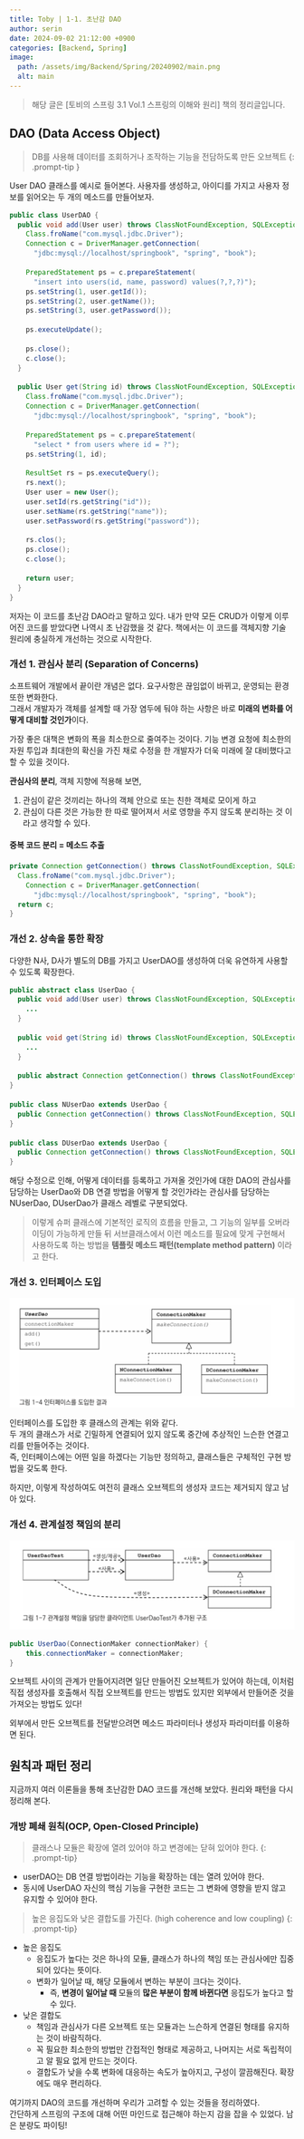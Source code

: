 ```yaml
---
title: Toby | 1-1. 초난감 DAO
author: serin
date: 2024-09-02 21:12:00 +0900
categories: [Backend, Spring]
image:
  path: /assets/img/Backend/Spring/20240902/main.png
  alt: main
---
```


> 해당 글은 [토비의 스프링 3.1 Vol.1 스프링의 이해와 원리] 책의 정리글입니다.

## DAO (Data Access Object)
> DB를 사용해 데이터를 조회하거나 조작하는 기능을 전담하도록 만든 오브젝트
{: .prompt-tip }

User DAO 클래스를 예시로 들어본다. 사용자를 생성하고, 아이디를 가지고 사용자 정보를 읽어오는 두 개의 메소드를 만들어보자.

```java
public class UserDAO {
  public void add(User user) throws ClassNotFoundException, SQLException {
    Class.froName("com.mysql.jdbc.Driver");
    Connection c = DriverManager.getConnection(
      "jdbc:mysql://localhost/springbook", "spring", "book");
    
    PreparedStatement ps = c.prepareStatement(
      "insert into users(id, name, password) values(?,?,?)");
    ps.setString(1, user.getId());
    ps.setString(2, user.getName());
    ps.setString(3, user.getPassword());
    
    ps.executeUpdate();

    ps.close();
    c.close();
  }

  public User get(String id) throws ClassNotFoundException, SQLException {
    Class.froName("com.mysql.jdbc.Driver");
    Connection c = DriverManager.getConnection(
      "jdbc:mysql://localhost/springbook", "spring", "book");
    
    PreparedStatement ps = c.prepareStatement(
      "select * from users where id = ?");
    ps.setString(1, id);

    ResultSet rs = ps.executeQuery();
    rs.next();
    User user = new User();
    user.setId(rs.getString("id"));
    user.setName(rs.getString("name"));
    user.setPassword(rs.getString("password"));
    
    rs.clos();
    ps.close();
    c.close();

    return user;
  }
}
```

저자는 이 코드를 초난감 DAO라고 말하고 있다. 내가 만약 모든 CRUD가 이렇게 이루어진 코드를 받았다면 나역시 초 난감했을 것 같다. 책에서는 이 코드를 객체지향 기술 원리에 충실하게 개선하는 것으로 시작한다.  

### 개선 1. 관심사 분리 (Separation of Concerns)
소프트웨어 개발에서 끝이란 개념은 없다. 요구사항은 끊임없이 바뀌고, 운영되는 환경 또한 변화한다.  
그래서 개발자가 객체를 설계할 때 가장 염두에 둬야 하는 사항은 바로 **미래의 변화를 어떻게 대비할 것인가**이다.

가장 좋은 대책은 변화의 폭을 최소한으로 줄여주는 것이다. 기능 변경 요청에 최소한의 자원 투입과 최대한의 확신을 가진 채로 수정을 한 개발자가 더욱 미래에 잘 대비했다고 할 수 있을 것이다.

**관심사의 분리**, 객체 지향에 적용해 보면,  
1. 관심이 같은 것끼리는 하나의 객체 안으로 또는 친한 객체로 모이게 하고
2. 관심이 다른 것은 가능한 한 따로 떨어져서 서로 영향을 주지 않도록 분리하는 것
이라고 생각할 수 있다.  

#### 중복 코드 분리 = 메소드 추출
```java
private Connection getConnection() throws ClassNotFoundException, SQLException {
  Class.froName("com.mysql.jdbc.Driver");
    Connection c = DriverManager.getConnection(
      "jdbc:mysql://localhost/springbook", "spring", "book");
  return c;
}
```

### 개선 2. 상속을 통한 확장
다양한 N사, D사가 별도의 DB를 가지고 UserDAO를 생성하여 더욱 유연하게 사용할 수 있도록 확장한다.

```java
public abstract class UserDao {
  public void add(User user) throws ClassNotFoundException, SQLException {
    ...
  }

  public void get(String id) throws ClassNotFoundException, SQLException {
    ...
  }

  public abstract Connection getConnection() throws ClassNotFoundException, SQLException;
}

public class NUserDao extends UserDao {
  public Connection getConnection() throws ClassNotFoundException, SQLException;
}

public class DUserDao extends UserDao {
  public Connection getConnection() throws ClassNotFoundException, SQLException;
}
```

해당 수정으로 인해, 어떻게 데이터를 등록하고 가져올 것인가에 대한 DAO의 관심사를 담당하는 UserDao와 DB 연결 방법을 어떻게 할 것인가라는 관심사를 담당하는 NUserDao, DUserDao가 클래스 레벨로 구분되었다.

> 이렇게 슈퍼 클래스에 기본적인 로직의 흐름을 만들고, 그 기능의 일부를 오버라이딩이 가능하게 만들 뒤 서브클래스에서 이런 메소드를 필요에 맞게 구현해서 사용하도록 하는 방법을 **템플릿 메소드 패턴(template method pattern)** 이라고 한다.

### 개선 3. 인터페이스 도입

![interface](/assets/img/Backend/Spring/20240902/toby1.png)

인터페이스를 도입한 후 클래스의 관계는 위와 같다.  
두 개의 클래스가 서로 긴밀하게 연결되어 있지 않도록 중간에 추상적인 느슨한 연결고리를 만들어주는 것이다.  
즉, 인터페이스에는 어떤 일을 하겠다는 기능만 정의하고, 클래스들은 구체적인 구현 방법을 갖도록 한다.

하지만, 이렇게 작성하여도 여전히 클래스 오브젝트의 생성자 코드는 제거되지 않고 남아 있다.

### 개선 4. 관계설정 책임의 분리

![interface](/assets/img/Backend/Spring/20240902/toby2.png)

```java
public UserDao(ConnectionMaker connectionMaker) {
	this.connectionMaker = connectionMaker;
}
```

오브젝트 사이의 관계가 만들어지려면 일단 만들어진 오브젝트가 있어야 하는데, 이처럼 직접 생성자를 호출해서 직접 오브젝트를 만드는 방법도 있지만 외부에서 만들어준 것을 가져오는 방법도 있다!  

외부에서 만든 오브젝트를 전달받으려면 메소드 파라미터나 생성자 파라미터를 이용하면 된다.  

## 원칙과 패턴 정리

지금까지 여러 이론들을 통해 초난감한 DAO 코드를 개선해 보았다. 원리와 패턴을 다시 정리해 본다.

### 개방 폐쇄 원칙(OCP, Open-Closed Principle)

> 클래스나 모듈은 확장에 열려 있어야 하고 변경에는 닫혀 있어야 한다.
{: .prompt-tip}

- userDAO는 DB 연결 방법이라는 기능을 확장하는 데는 열려 있어야 한다.
- 동시에 UserDAO 자신의 핵심 기능을 구현한 코드는 그 변화에 영향을 받지 않고 유지할 수 있어야 한다.

> 높은 응집도와 낮은 결합도를 가진다. (high coherence and low coupling)
{: .prompt-tip}

- 높은 응집도
  - 응집도가 높다는 것은 하나의 모듈, 클래스가 하나의 책임 또는 관심사에만 집중되어 있다는 뜻이다.
  - 변화가 일어날 때, 해당 모듈에서 변하는 부분이 크다는 것이다.
    - 즉, **변경이 일어날 때** 모듈의 **많은 부분이 함께 바뀐다면** 응집도가 높다고 할 수 있다.
- 낮은 결합도
  - 책임과 관심사가 다른 오브젝트 또는 모듈과는 느슨하게 연결된 형태를 유지하는 것이 바람직하다.
  - 꼭 필요한 최소한의 방법만 간접적인 형태로 제공하고, 나머지는 서로 독립적이고 알 필요 없게 만드는 것이다.
  - 결합도가 낮을 수록 변화에 대응하는 속도가 높아지고, 구성이 깔끔해진다. 확장에도 매우 편리하다.

여기까지 DAO의 코드를 개선하며 우리가 고려할 수 있는 것들을 정리하였다.  
간단하게 스프링의 구조에 대해 어떤 마인드로 접근해야 하는지 감을 잡을 수 있었다. 남은 분량도 파이팅!
